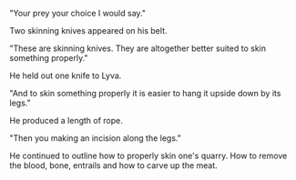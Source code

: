 "Your prey your choice I would say."

Two skinning knives appeared on his belt.

"These are skinning knives. They are altogether better suited to skin something properly."

He held out one knife to Lyva.

"And to skin something properly it is easier to hang it upside down by its legs."

He produced a length of rope.

"Then you making an incision along the legs."

He continued to outline how to properly skin one's quarry. How to remove the blood, bone, entrails and how to carve up the meat.